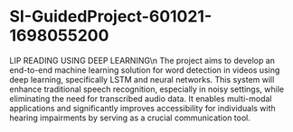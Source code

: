 # SI-GuidedProject-601021-1698055200
LIP READING USING DEEP LEARNING\n
The project aims to develop an end-to-end machine learning solution for word detection in videos using deep learning, specifically LSTM and neural networks. This system will enhance traditional speech recognition, especially in noisy settings, while eliminating the need for transcribed audio data. It enables multi-modal applications and significantly improves accessibility for individuals with hearing impairments by serving as a crucial communication tool.
